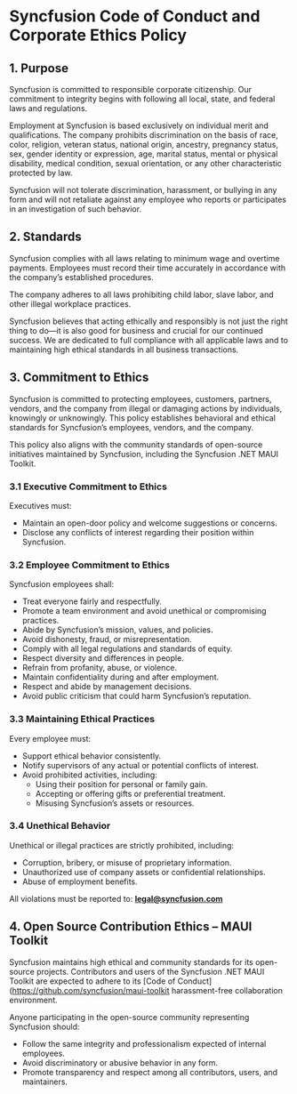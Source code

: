 # Syncfusion Code of Conduct and Corporate Ethics Policy

## 1. Purpose

Syncfusion is committed to responsible corporate citizenship. Our commitment to integrity begins with following all local, state, and federal laws and regulations.

Employment at Syncfusion is based exclusively on individual merit and qualifications. The company prohibits discrimination on the basis of race, color, religion, veteran status, national origin, ancestry, pregnancy status, sex, gender identity or expression, age, marital status, mental or physical disability, medical condition, sexual orientation, or any other characteristic protected by law.

Syncfusion will not tolerate discrimination, harassment, or bullying in any form and will not retaliate against any employee who reports or participates in an investigation of such behavior.

## 2. Standards

Syncfusion complies with all laws relating to minimum wage and overtime payments. Employees must record their time accurately in accordance with the company’s established procedures.

The company adheres to all laws prohibiting child labor, slave labor, and other illegal workplace practices.

Syncfusion believes that acting ethically and responsibly is not just the right thing to do—it is also good for business and crucial for our continued success. We are dedicated to full compliance with all applicable laws and to maintaining high ethical standards in all business transactions.

## 3. Commitment to Ethics

Syncfusion is committed to protecting employees, customers, partners, vendors, and the company from illegal or damaging actions by individuals, knowingly or unknowingly. This policy establishes behavioral and ethical standards for Syncfusion’s employees, vendors, and the company.

This policy also aligns with the community standards of open-source initiatives maintained by Syncfusion, including the Syncfusion .NET MAUI Toolkit.

### 3.1 Executive Commitment to Ethics

Executives must:
- Maintain an open-door policy and welcome suggestions or concerns.
- Disclose any conflicts of interest regarding their position within Syncfusion.

### 3.2 Employee Commitment to Ethics

Syncfusion employees shall:
- Treat everyone fairly and respectfully.
- Promote a team environment and avoid unethical or compromising practices.
- Abide by Syncfusion’s mission, values, and policies.
- Avoid dishonesty, fraud, or misrepresentation.
- Comply with all legal regulations and standards of equity.
- Respect diversity and differences in people.
- Refrain from profanity, abuse, or violence.
- Maintain confidentiality during and after employment.
- Respect and abide by management decisions.
- Avoid public criticism that could harm Syncfusion’s reputation.

### 3.3 Maintaining Ethical Practices

Every employee must:
- Support ethical behavior consistently.
- Notify supervisors of any actual or potential conflicts of interest.
- Avoid prohibited activities, including:
  - Using their position for personal or family gain.
  - Accepting or offering gifts or preferential treatment.
  - Misusing Syncfusion’s assets or resources.

### 3.4 Unethical Behavior

Unethical or illegal practices are strictly prohibited, including:
- Corruption, bribery, or misuse of proprietary information.
- Unauthorized use of company assets or confidential relationships.
- Abuse of employment benefits.

All violations must be reported to: **legal@syncfusion.com**

## 4. Open Source Contribution Ethics – MAUI Toolkit

Syncfusion maintains high ethical and community standards for its open-source projects. Contributors and users of the Syncfusion .NET MAUI Toolkit are expected to adhere to its [Code of Conduct](https://github.com/syncfusion/maui-toolkit harassment-free collaboration environment.

Anyone participating in the open-source community representing Syncfusion should:
- Follow the same integrity and professionalism expected of internal employees.
- Avoid discriminatory or abusive behavior in any form.
- Promote transparency and respect among all contributors, users, and maintainers.
